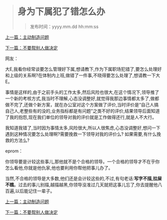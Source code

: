 ># 身为下属犯了错怎么办
>
>>发布时间：yyyy.mm.dd hh:mm:ss

[上一篇：主动制造问题](https://t.zsxq.com/ubiYfY3)

[下一篇：不要帮别人做决定](https://t.zsxq.com/j6YVVje)

网友：

大E,我看你经常谈要怎么管理好下属,想请教下,作为下属职场犯错了,要怎么处理好和上级的关系啊?在体制内上班,做错了一件事,不晓得要怎么处理了,想请教一下大E。 

事情是这样的,由于之前手头的工作太多,然后风险也很大,在这个情况下,领导推了一个新的考核方式,我当时不理解,心态没调整好,就觉得我那边事情都太多了,做都做不完了,还做个新方案，就在办公室对这个方案做了评价,当时评价是“自己人搞自己人,老整些有的没的,业务指标都是有问题”之类不好的评价,结果领导后面知道了我的抱怨,现在我们单位的领导对我的评价就是工作做得还行,就是人不大行。

我知道我错了,当时因为事情太多,风险很大,所以人很焦虑,心态没调整好,想问一下遇到这种情况要怎么处理啊?需要挽救一下领导对我的评价么? 如果需要,有什么挽救的方法么? 

eprom：

你领导要是计较这些事儿,那他就不是个合格的领导。一个合格的领导才不在乎你怎么看他,你就是他仇家,他也要利用你帮他把事儿办了。 

当然,不合格的领导是大多数,他们还是会计较这些的,不过,有句老话:**写字不描,拉屎不瞧**。过去的事儿别描,越描越黑,你领导没准过几天就把这事儿忘了,你去提醒他八百遍,以后能记住一辈子。 

[上一篇：主动制造问题](https://t.zsxq.com/ubiYfY3)

[下一篇：不要帮别人做决定](https://t.zsxq.com/j6YVVje)
















​     











